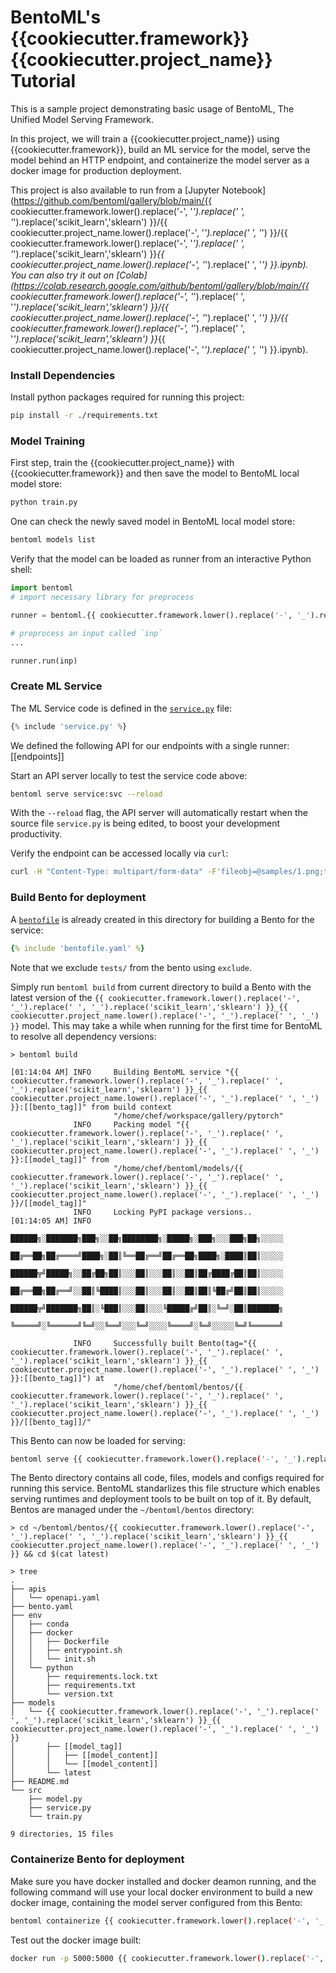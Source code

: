# BentoML's {{cookiecutter.framework}} {{cookiecutter.project_name}} Tutorial

This is a sample project demonstrating basic usage of BentoML, The Unified Model
Serving Framework.

In this project, we will train a {{cookiecutter.project_name}} using {{cookiecutter.framework}}, build
an ML service for the model, serve the model behind an HTTP endpoint, and containerize the model
server as a docker image for production deployment.

This project is also available to run from a [Jupyter Notebook](https://github.com/bentoml/gallery/blob/main/{{ cookiecutter.framework.lower().replace('-', '_').replace(' ', '_').replace('scikit_learn','sklearn') }}/{{ cookiecutter.project_name.lower().replace('-', '_').replace(' ', '_') }}/{{ cookiecutter.framework.lower().replace('-', '_').replace(' ', '_').replace('scikit_learn','sklearn') }}_{{ cookiecutter.project_name.lower().replace('-', '_').replace(' ', '_') }}.ipynb). You can also try it out on [Colab](https://colab.research.google.com/github/bentoml/gallery/blob/main/{{ cookiecutter.framework.lower().replace('-', '_').replace(' ', '_').replace('scikit_learn','sklearn') }}/{{ cookiecutter.project_name.lower().replace('-', '_').replace(' ', '_') }}/{{ cookiecutter.framework.lower().replace('-', '_').replace(' ', '_').replace('scikit_learn','sklearn') }}_{{ cookiecutter.project_name.lower().replace('-', '_').replace(' ', '_') }}.ipynb).

### Install Dependencies

Install python packages required for running this project:
```bash
pip install -r ./requirements.txt
```

### Model Training

First step, train the {{cookiecutter.project_name}} with {{cookiecutter.framework}} and then save the model to BentoML local model store:

```bash
python train.py
```

One can check the newly saved model in BentoML local model store:

```bash
bentoml models list
```

Verify that the model can be loaded as runner from an interactive Python shell:

```python
import bentoml
# import necessary library for preprocess

runner = bentoml.{{ cookiecutter.framework.lower().replace('-', '_').replace(' ', '_').replace('scikit_learn','sklearn') }}.load_runner("{{ cookiecutter.framework.lower().replace('-', '_').replace(' ', '_').replace('scikit_learn','sklearn') }}_{{ cookiecutter.project_name.lower().replace('-', '_').replace(' ', '_') }}:latest")

# preprocess an input called `inp`
...

runner.run(inp)
```

### Create ML Service

The ML Service code is defined in the [`service.py`](./service.py) file:

```python
{% include 'service.py' %}
```

We defined the following API for our endpoints with a single runner: [[endpoints]]

Start an API server locally to test the service code above:

```bash
bentoml serve service:svc --reload
```

With the `--reload` flag, the API server will automatically restart when the source
file `service.py` is being edited, to boost your development productivity.


Verify the endpoint can be accessed locally via `curl`:
```bash
curl -H "Content-Type: multipart/form-data" -F'fileobj=@samples/1.png;type=image/png' http://127.0.0.1:5000/[[an_endpoint]]
```


### Build Bento for deployment

A [`bentofile`](./bentofile.yaml) is already created in this directory for building a
Bento for the service:

```yaml
{% include 'bentofile.yaml' %}
```

Note that we exclude `tests/` from the bento using `exclude`.

Simply run `bentoml build` from current directory to build a Bento with the latest
version of the `{{ cookiecutter.framework.lower().replace('-', '_').replace(' ', '_').replace('scikit_learn','sklearn') }}_{{ cookiecutter.project_name.lower().replace('-', '_').replace(' ', '_') }}` model. This may take a while when running for the first
time for BentoML to resolve all dependency versions:

```
> bentoml build

[01:14:04 AM] INFO     Building BentoML service "{{ cookiecutter.framework.lower().replace('-', '_').replace(' ', '_').replace('scikit_learn','sklearn') }}_{{ cookiecutter.project_name.lower().replace('-', '_').replace(' ', '_') }}:[[bento_tag]]" from build context      
                       "/home/chef/workspace/gallery/pytorch"                                                         
              INFO     Packing model "{{ cookiecutter.framework.lower().replace('-', '_').replace(' ', '_').replace('scikit_learn','sklearn') }}_{{ cookiecutter.project_name.lower().replace('-', '_').replace(' ', '_') }}:[[model_tag]]" from                               
                       "/home/chef/bentoml/models/{{ cookiecutter.framework.lower().replace('-', '_').replace(' ', '_').replace('scikit_learn','sklearn') }}_{{ cookiecutter.project_name.lower().replace('-', '_').replace(' ', '_') }}/[[model_tag]]"                       
              INFO     Locking PyPI package versions..                                                                 
[01:14:05 AM] INFO                                                                                                     
                       ██████╗░███████╗███╗░░██╗████████╗░█████╗░███╗░░░███╗██╗░░░░░                                   
                       ██╔══██╗██╔════╝████╗░██║╚══██╔══╝██╔══██╗████╗░████║██║░░░░░                                   
                       ██████╦╝█████╗░░██╔██╗██║░░░██║░░░██║░░██║██╔████╔██║██║░░░░░                                   
                       ██╔══██╗██╔══╝░░██║╚████║░░░██║░░░██║░░██║██║╚██╔╝██║██║░░░░░                                   
                       ██████╦╝███████╗██║░╚███║░░░██║░░░╚█████╔╝██║░╚═╝░██║███████╗                                   
                       ╚═════╝░╚══════╝╚═╝░░╚══╝░░░╚═╝░░░░╚════╝░╚═╝░░░░░╚═╝╚══════╝                                   
                                                                                                                       
              INFO     Successfully built Bento(tag="{{ cookiecutter.framework.lower().replace('-', '_').replace(' ', '_').replace('scikit_learn','sklearn') }}_{{ cookiecutter.project_name.lower().replace('-', '_').replace(' ', '_') }}:[[bento_tag]]") at                 
                       "/home/chef/bentoml/bentos/{{ cookiecutter.framework.lower().replace('-', '_').replace(' ', '_').replace('scikit_learn','sklearn') }}_{{ cookiecutter.project_name.lower().replace('-', '_').replace(' ', '_') }}/[[bento_tag]]/"                      
```

This Bento can now be loaded for serving:

```bash
bentoml serve {{ cookiecutter.framework.lower().replace('-', '_').replace(' ', '_').replace('scikit_learn','sklearn') }}_{{ cookiecutter.project_name.lower().replace('-', '_').replace(' ', '_') }}:latest --production
```

The Bento directory contains all code, files, models and configs required for running this service.
BentoML standarlizes this file structure which enables serving runtimes and deployment tools to be
built on top of it. By default, Bentos are managed under the `~/bentoml/bentos` directory:

```
> cd ~/bentoml/bentos/{{ cookiecutter.framework.lower().replace('-', '_').replace(' ', '_').replace('scikit_learn','sklearn') }}_{{ cookiecutter.project_name.lower().replace('-', '_').replace(' ', '_') }} && cd $(cat latest)

> tree
.
├── apis
│   └── openapi.yaml
├── bento.yaml
├── env
│   ├── conda
│   ├── docker
│   │   ├── Dockerfile
│   │   ├── entrypoint.sh
│   │   └── init.sh
│   └── python
│       ├── requirements.lock.txt
│       ├── requirements.txt
│       └── version.txt
├── models
│   └── {{ cookiecutter.framework.lower().replace('-', '_').replace(' ', '_').replace('scikit_learn','sklearn') }}_{{ cookiecutter.project_name.lower().replace('-', '_').replace(' ', '_') }}
│       ├── [[model_tag]] 
│       │   ├── [[model_content]]
│       │   └── [[model_content]]
│       └── latest
├── README.md
└── src
    ├── model.py
    ├── service.py
    └── train.py

9 directories, 15 files
```


### Containerize Bento for deployment

Make sure you have docker installed and docker deamon running, and the following command
will use your local docker environment to build a new docker image, containing the model
server configured from this Bento:

```bash
bentoml containerize {{ cookiecutter.framework.lower().replace('-', '_').replace(' ', '_').replace('scikit_learn','sklearn') }}_{{ cookiecutter.project_name.lower().replace('-', '_').replace(' ', '_') }}:latest
```

Test out the docker image built:
```bash
docker run -p 5000:5000 {{ cookiecutter.framework.lower().replace('-', '_').replace(' ', '_').replace('scikit_learn','sklearn') }}_{{ cookiecutter.project_name.lower().replace('-', '_').replace(' ', '_') }}:[[docker_tag]]
```
